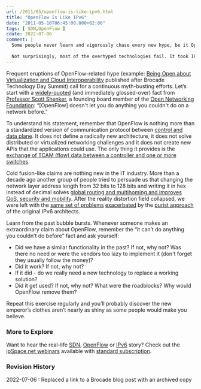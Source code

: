 ```yaml
---
url: /2011/05/openflow-is-like-ipv6.html
title: "OpenFlow Is Like IPv6"
date: "2011-05-10T06:45:00.000+02:00"
tags: [ SDN,OpenFlow ]
cdate: 2022-07-06
comment: |
  Some people never learn and vigorously chase every new hype, be it OpenFlow or IPv6 – the evangelists of both technologies promised way more than the technologies were ever capable of delivering.
  
  Not surprisingly, most of the overhyped technologies fail. It took IPv6 decades to get real-life adoption, and ([according to Gartner](https://blogs.gartner.com/andrew-lerner/2021/10/11/networking-hype-cycle-2021/)) OpenFlow/SDN died before ever reaching mainstream deployments.
---
```

Frequent eruptions of OpenFlow-related hype (example: [Being Open about Virtualization and Cloud Interoperability](https://web.archive.org/web/20120505055833/http://community.brocade.com/community/brocadeblogs/wingspan/blog/2011/05/03/being-open-about-virtualization-and-cloud-interoperability) published after Brocade Technology Day Summit) call for a continuous myth-busting efforts. Let’s start with a [widely-quoted](http://bit.ly/iQW55Y) (and immediately glossed-over) fact from [Professor Scott Shenker](http://www.eecs.berkeley.edu/Faculty/Homepages/shenker.html), a founding board member of the [Open Networking Foundation](http://www.opennetworkingfoundation.org/): “\[OpenFlow\] doesn't let you do anything you couldn't do on a network before.”

To understand his statement, remember that OpenFlow is nothing more than a standardized version of communication protocol between [control and data plane](/2013/08/management-control-and-data-planes-in.html). It does not define a radically new architecture, it does not solve distributed or virtualized networking challenges and it does not create new APIs that the applications could use. The only thing it provides is the [exchange of TCAM (flow) data between a controller and one or more switches](https://blog.ipspace.net/2011/04/what-is-openflow.html).

Cold fusion-like claims are nothing new in the IT industry. More than a decade ago another group of people tried to persuade us that changing the network layer address length from 32 bits to 128 bits and writing it in hex instead of decimal solves [global routing and multihoming and improves QoS, security and mobility](https://blog.ipspace.net/2010/02/ipv6-myths.html). After the reality distortion field collapsed, we were left with the [same set of problems](https://blog.ipspace.net/2009/05/lack-of-ipv6-multihoming-elephant-in.html) [exacerbated](https://blog.ipspace.net/2011/02/ipv6-provider-independent-addresses.html) by the [purist approach](https://blog.ipspace.net/2010/12/small-site-multihoming-in-ipv6-mission.html) of the original IPv6 architects.

Learn from the past bubble bursts. Whenever someone makes an extraordinary claim about OpenFlow, remember the “it can’t do anything you couldn’t do before” fact and ask yourself:

-   Did we have a similar functionality in the past? If not, why not? Was there no need or were the vendors too lazy to implement it (don't forget they usually follow the money)?
-   Did it work? If not, why not?
-   If it did - do we really need a new technology to replace a working solution?
-   Did it get used? If not, why not? What were the roadblocks? Why would OpenFlow remove them?

Repeat this exercise regularly and you’ll probably discover the new emperor’s clothes aren’t nearly as shiny as some people would make you believe.

### More to Explore

Want to hear the real-life [SDN](https://www.ipspace.net/SDN), [OpenFlow](https://ipspace.net/OpenFlow) or [IPv6](https://www.ipspace.net/IPv6) story? Check out the [ipSpace.net webinars](https://www.ipspace.net/Webinar_roadmaps) available with [standard subscription](https://www.ipspace.net/Subscription).

### Revision History

2022-07-06
: Replaced a link to a Brocade blog post with an archived copy
